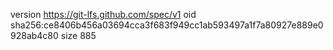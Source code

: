 version https://git-lfs.github.com/spec/v1
oid sha256:ce8406b456a03694cca3f683f949cc1ab593497a1f7a80927e889e0928ab4c80
size 885
